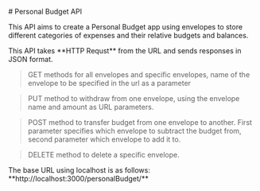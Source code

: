 

\# Personal Budget API



This API aims to create a Personal Budget app using envelopes to store different categories of expenses and their relative budgets and balances.



This API takes \*\*HTTP Requst\*\* from the URL and sends responses in JSON format.



> GET methods for all envelopes and specific envelopes, name of the envelope to be specified in the url as a parameter

> PUT method to withdraw from one envelope, using the envelope name and amount as URL parameters.

> POST method to transfer budget from one envelope to another. First parameter specifies which envelope to subtract the budget from, second parameter which envelope to add it to.

> DELETE method to delete a specific envelope.



The base URL using localhost is as follows: \*\*http://localhost:3000/personalBudget/\*\*

